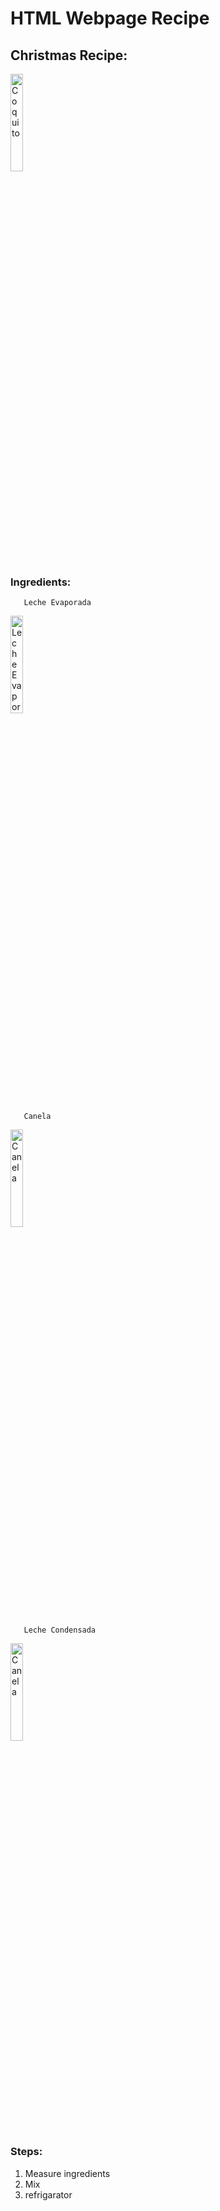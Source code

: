 <h1> HTML Webpage Recipe </h1>
<h2> Christmas Recipe: </h2>

<img   src="https://i.pinimg.com/736x/87/90/ea/8790ea79937c60eb4a9753a881703802.jpg"
       title="Coquito"
       width="20%"
       height="20%"  />
       
<h3> Ingredients: </h3>
       
       Leche Evaporada
<img   src="https://cdn3.misrecetascaseras.com/sites/default/files/styles/original/public/articulos/imagenes/leche-evaporada-casera.jpg?itok=u0TeU3yu"
       title="Leche Evaporizada"
       width="20%"
       height="20%"  />
              
       
       Canela
<img   src=https://www.diarioextra.com/files/Dnews/images/detail/254769_p11canela.jpg
       title="Canela"
       width="20%"
       height="20%"  />
       
       Leche Condensada 
<img   src="https://blog.thesage.com/wp-content/uploads/MMB3-1024x680.jpg"
       title="Canela"
       width="20%"
       height="20%"  />
       
  <h3> Steps: </h3>
       
<ol>
       <li>Measure ingredients</li>
       <li>Mix</li>
       <li>refrigarator</li>
<ol>       

